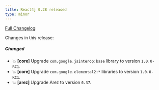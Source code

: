 ```yaml
---
title: React4j 0.28 released
type: minor
---
```


[Full Changelog](https://github.com/react4j/react4j/compare/v0.27...v0.28)

Changes in this release:

##### Changed
* 💥 **\[core\]** Upgrade `com.google.jsinterop:base` library to version `1.0.0-RC1`.
* 💥 **\[core\]** Upgrade `com.google.elemental2:*` libraries to version `1.0.0-RC1`.
* 💥 **\[arez\]** Upgrade Arez to version `0.37`.
